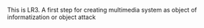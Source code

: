 This is LR3. A first step for creating multimedia system as object of informatization or object attack
